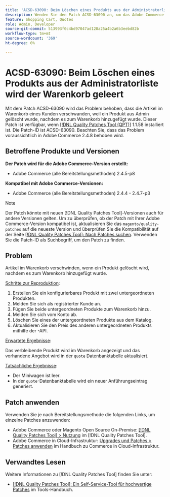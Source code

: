 ```yaml
---
title: 'ACSD-63090: Beim Löschen eines Produkts aus der Administratorliste wird der Warenkorb geleert'
description: Wenden Sie den Patch ACSD-63090 an, um das Adobe Commerce-Problem zu beheben, bei dem die Artikel im Warenkorb eines Kunden verschwanden, weil ein Produkt gelöscht wurde, nachdem es zum Warenkorb hinzugefügt wurde.
feature: Shopping Cart, Quotes
role: Admin, Developer
source-git-commit: 513993f0c4bd97047ad128a25a4b2a6b3eebd82b
workflow-type: tm+mt
source-wordcount: '369'
ht-degree: 0%

---
```


# ACSD-63090: Beim Löschen eines Produkts aus der Administratorliste wird der Warenkorb geleert

Mit dem Patch ACSD-63090 wird das Problem behoben, dass die Artikel im Warenkorb eines Kunden verschwanden, weil ein Produkt aus Admin gelöscht wurde, nachdem es zum Warenkorb hinzugefügt wurde. Dieser Patch ist verfügbar, wenn [[!DNL Quality Patches Tool (QPT)]](/help/tools/quality-patches-tool/quality-patches-tool-to-self-serve-quality-patches.md) 1.1.58 installiert ist. Die Patch-ID ist ACSD-63090. Beachten Sie, dass das Problem voraussichtlich in Adobe Commerce 2.4.8 behoben wird.

## Betroffene Produkte und Versionen

**Der Patch wird für die Adobe Commerce-Version erstellt:**

* Adobe Commerce (alle Bereitstellungsmethoden) 2.4.5-p8

**Kompatibel mit Adobe Commerce-Versionen:**

* Adobe Commerce (alle Bereitstellungsmethoden) 2.4.4 - 2.4.7-p3

>[!NOTE]
>
>Der Patch könnte mit neuen [!DNL Quality Patches Tool]-Versionen auch für andere Versionen gelten. Um zu überprüfen, ob der Patch mit Ihrer Adobe Commerce-Version kompatibel ist, aktualisieren Sie das `magento/quality-patches` auf die neueste Version und überprüfen Sie die Kompatibilität auf der Seite [[!DNL Quality Patches Tool]: Nach Patches suchen](https://experienceleague.adobe.com/tools/commerce-quality-patches/index.html). Verwenden Sie die Patch-ID als Suchbegriff, um den Patch zu finden.

## Problem

Artikel im Warenkorb verschwinden, wenn ein Produkt gelöscht wird, nachdem es zum Warenkorb hinzugefügt wurde.

<u>Schritte zur Reproduktion</u>:

1. Erstellen Sie ein konfigurierbares Produkt mit zwei untergeordneten Produkten.
1. Melden Sie sich als registrierter Kunde an.
1. Fügen Sie beide untergeordneten Produkte zum Warenkorb hinzu.
1. Melden Sie sich vom Konto ab.
1. Löschen Sie eines der untergeordneten Produkte aus dem Katalog.
1. Aktualisieren Sie den Preis des anderen untergeordneten Produkts mithilfe der -API.

<u>Erwartete Ergebnisse</u>:

Das verbleibende Produkt wird im Warenkorb angezeigt und das vorhandene Angebot wird in der `quote` Datenbanktabelle aktualisiert.

<u>Tatsächliche Ergebnisse</u>:

* Der Miniwagen ist leer.
* In der `quote`-Datenbanktabelle wird ein neuer Anführungseintrag generiert.

## Patch anwenden

Verwenden Sie je nach Bereitstellungsmethode die folgenden Links, um einzelne Patches anzuwenden:

* Adobe Commerce oder Magento Open Source On-Premise: [[!DNL Quality Patches Tool] > Nutzung](/help/tools/quality-patches-tool/usage.md) im [!DNL Quality Patches Tool].
* Adobe Commerce in Cloud-Infrastruktur: [Upgrades und Patches > Patches anwenden](https://experienceleague.adobe.com/docs/commerce-cloud-service/user-guide/develop/upgrade/apply-patches.html) im Handbuch zu Commerce in Cloud-Infrastruktur.

## Verwandtes Lesen

Weitere Informationen zu [!DNL Quality Patches Tool] finden Sie unter:

* [[!DNL Quality Patches Tool]: Ein Self-Service-Tool für hochwertige Patches](/help/tools/quality-patches-tool/quality-patches-tool-to-self-serve-quality-patches.md) im Tools-Handbuch.
